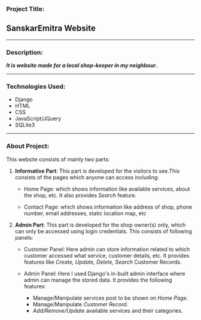 ### Project Title:
## **SanskarEmitra Website**

***

### Description:
**_It is website made for a local shop-keeper in my neighbour_.**

***

### Technologies Used:
* Django
* HTML
* CSS
* JavaScript/JQuery
* SQLite3

***

### About Project:

This website consists of mainly two parts:
1. **Informative Part**: This part is developed for the visitors to see.This consists of the pages which anyone can access including:
    * Home Page: which shows information like available services, about the shop, etc.
    It also provides _Search_ feature.

    * Contact Page: which shows information like
    address of shop, phone number, email addresses, static location map, etc

2. **Admin Part**: This part is developed for the shop owner(s) only, which can only be accessed using login credentials. This consists of following panels:
    * Customer Panel: Here admin can store information related to which customer accessed what service, customer details, etc.
    It provides features like _Create, Update, Delete, Search_ Customer Records.

    * Admin Panel: Here I used Django's in-built admin interface where admin can manage the stored data. It provides the following features:
        * Manage/Manipulate services post to be shown on _Home Page_.
        * Manage/Manipulate _Customer Record_.
        * _Add/Remove/Update_ available services and their categories.
